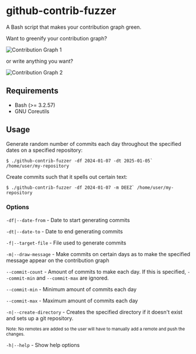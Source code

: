# github-contrib-fuzzer

A Bash script that makes your contribution graph green.

Want to greenify your contribution graph?

![Contribution Graph 1](docs/snapshot1.png "Contribution Graph 1")

or write anything you want?

![Contribution Graph 2](docs/snapshot2.png "Contribution Graph 2")

## Requirements

+ Bash (>= 3.2.57)
+ GNU Coreutils

## Usage

Generate random number of commits each day throughout the specified dates on a specified repository:

```shell
$ ./github-contrib-fuzzer -df 2024-01-07 -dt 2025-01-05` /home/user/my-repository
```

Create commits such that it spells out certain text:

```shell
$ ./github-contrib-fuzzer -df 2024-01-07 -m DEEZ` /home/user/my-repository
```

### Options

`-df|--date-from` - Date to start generating commits

`-dt|--date-to` - Date to end generating commits

`-f|--target-file` - File used to generate commits

`-m|--draw-message` - Make commits on certain days as to make the specified message appear on the contribution graph


`--commit-count` - Amount of commits to make each day. If this is specified, `--commit-min` and `--commit-max` are ignored.

`--commit-min` - Minimum amount of commits each day

`--commit-max` - Maximum amount of commits each day

`-n|--create-directory` - Creates the specified directory if it doesn't exist and sets up a git repository.

<sup>Note: No remotes are added so the user will have to manually add a remote and push the changes.</sup>

`-h|--help` - Show help options
